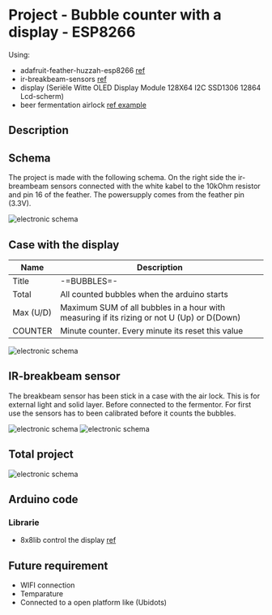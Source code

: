 # Project - Bubble counter with a display - ESP8266

Using:
- adafruit-feather-huzzah-esp8266 [ref](https://learn.adafruit.com/adafruit-feather-huzzah-esp8266/overview)
- ir-breakbeam-sensors [ref](https://learn.adafruit.com/ir-breakbeam-sensors/arduino)
- display (Seriële Witte OLED Display Module 128X64 I2C SSD1306 12864 Lcd-scherm)
- beer fermentation airlock [ref example](https://www.braumarkt.com/waterslot-bolletjesmodel)

## Description




## Schema

The project is made with the following schema. On the right side the ir-breambeam sensors connected with the white kabel to the 10kOhm resistor and pin 16 of the feather. The powersupply comes from the feather pin (3.3V).

![electronic schema](./img/schema.jpg)

## Case with the display

|Name|Description|
|--|--|
|Title | -=BUBBLES=-|
|Total | All counted bubbles when the arduino starts
|Max   (U/D) | Maximum SUM of all bubbles in a hour with measuring if its rizing or not U (Up) or D(Down)|
|COUNTER| Minute counter. Every minute its reset this value|


![electronic schema](./img/box_display.jpg)

## IR-breakbeam sensor

The breakbeam sensor has been stick in a case with the air lock. This is for external light and solid layer. Before connected to the fermentor. For first use the sensors has to been calibrated before it counts the bubbles. 

![electronic schema](./img/breaksensor-1.jpg)
![electronic schema](./img/breaksensor-2.jpg)

## Total project

![electronic schema](./img/project-total.jpg)

## Arduino code

### Librarie

- 8x8lib control the display [ref](https://github.com/olikraus/u8g2/wiki)


## Future requirement

- WIFI connection
- Temparature
- Connected to a open platform like (Ubidots)
